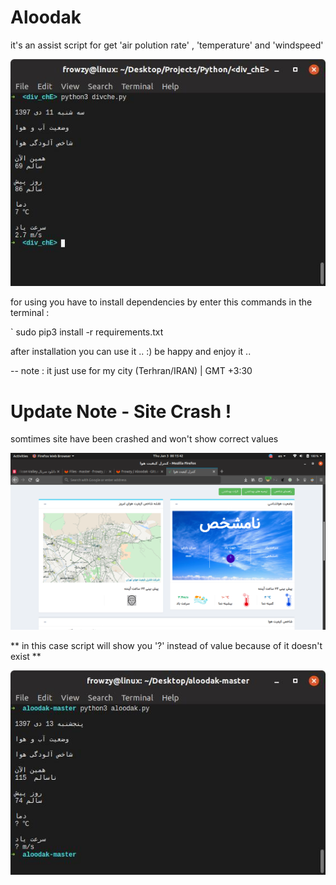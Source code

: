 # Aloodak #

it's an assist script for get 'air polution rate' , 'temperature' and 'windspeed' 

![](demo.jpg )


for using you have to install dependencies 
by enter this commands in the terminal : 

   ` sudo pip3 install -r requirements.txt

after installation you can use it .. :) 
be happy and enjoy it .. 

 -- note : it just use for my city (Terhran/IRAN) | GMT +3:30 


# Update Note - Site Crash ! #

somtimes site have been crashed and won't show correct values 

![](error_reason.png)


** in this case script will show you '?' instead of value because of it doesn't exist **

![](while-error.jpg)
